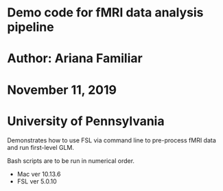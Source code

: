 #  Demo code for fMRI data analysis pipeline
#		Author: Ariana Familiar
# 		November 11, 2019
# 		University of Pennsylvania

Demonstrates how to use FSL via command line to pre-process fMRI data and run first-level GLM.

Bash scripts are to be run in numerical order.

* Mac ver 10.13.6
* FSL ver 5.0.10